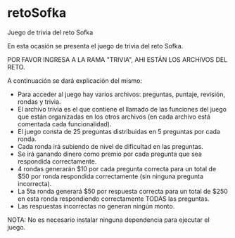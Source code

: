 # retoSofka
Juego de trivia del reto Sofka

En esta ocasión se presenta el juego de trivia del reto Sofka.

POR FAVOR INGRESA A LA RAMA "TRIVIA", AHI ESTÁN LOS ARCHIVOS DEL RETO.

A continuación se dará explicación del mismo:

- Para acceder al juego hay varios archivos: preguntas, puntaje, revisión, rondas y trivia.
- El archivo trivia es el que contiene el llamado de las funciones del juego que están organizadas en los otros archivos (en cada archivo está comentada cada funcionalidad).
- El juego consta de 25 preguntas distribuidas en 5 preguntas por cada ronda.
- Cada ronda irá subiendo de nivel de dificultad en las preguntas.
- Se irá ganando dinero como premio por cada pregunta que sea respondida correctamente.
- 4 rondas generarán $10 por cada pregunta correcta para un total de $50 por ronda respondida correctamente (sin ninguna pregunta incorrecta).
- La 5ta ronda generará $50 por respuesta correcta para un total de $250 en esta ronda respondiendo correctamente TODAS las preguntas.
- Las respuestas incorrectas no generan ningún monto.


NOTA: No es necesario instalar ninguna dependencia para ejecutar el juego.
